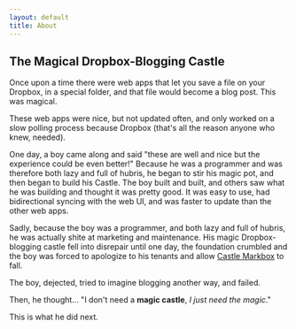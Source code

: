 ```yaml
---
layout: default
title: About
---
```


## The Magical Dropbox-Blogging Castle

Once upon a time there were web apps that let you save a  file on your Dropbox, in a special folder, and that file would become a blog post. This was magical.

These web apps were nice, but not updated often, and only worked on a slow polling process because Dropbox (that's all the reason anyone who knew, needed).

One day, a boy came along and said "these are well and nice but the experience could be even better!" Because he was a programmer and was therefore both lazy and full of hubris, he began to stir his magic pot, and then began to build his Castle. The boy built and built, and others saw what he was building and thought it was pretty good. It was easy to use, had bidirectional syncing with the web UI, and was faster to update than the other web apps.

Sadly, because the boy was a programmer, and both lazy and full of hubris, he was actually shite at marketing and maintenance. His magic Dropbox-blogging castle fell into disrepair until one day, the foundation crumbled and the boy was forced to apologize to his tenants and allow [Castle Markbox](http://markbox.io) to fall.

The boy, dejected, tried to imagine blogging another way, and failed.

Then, he thought... "I don't need a **magic castle**, *I just need the magic*."

This is what he did next.